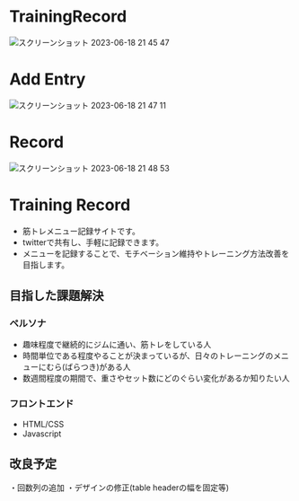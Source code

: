 # TrainingRecord
![スクリーンショット 2023-06-18 21 45 47](https://github.com/SomaTomita/TrainingRecord/assets/134721775/4c39b7de-34b2-4ec7-a45b-956deaa3f081)
# Add Entry
![スクリーンショット 2023-06-18 21 47 11](https://github.com/SomaTomita/TrainingRecord/assets/134721775/2cebe215-6fd7-4db5-8d4b-184f107d5dd7)
# Record
![スクリーンショット 2023-06-18 21 48 53](https://github.com/SomaTomita/TrainingRecord/assets/134721775/90a005a6-1736-468d-b5e8-83bbbbbc4d6c)



# Training Record
 - 筋トレメニュー記録サイトです。
 - twitterで共有し、手軽に記録できます。
 - メニューを記録することで、モチベーション維持やトレーニング方法改善を目指します。

## 目指した課題解決
  ### ペルソナ
- 趣味程度で継続的にジムに通い、筋トレをしている人
- 時間単位である程度やることが決まっているが、日々のトレーニングのメニューにむら(ばらつき)がある人
- 数週間程度の期間で、重さやセット数にどのぐらい変化があるか知りたい人

### フロントエンド
- HTML/CSS
- Javascript

## 改良予定
・回数列の追加
・デザインの修正(table headerの幅を固定等)
